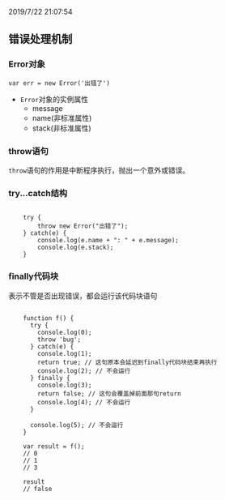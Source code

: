 2019/7/22 21:07:54 

## 错误处理机制

### Error对象

`var err = new Error('出错了')`

- `Error`对象的实例属性
	- message
	- name(非标准属性)
	- stack(非标准属性)

### throw语句

`throw`语句的作用是中断程序执行，抛出一个意外或错误。


### try...catch结构

```

	try {
		throw new Error("出错了");
	} catch(e) {
		console.log(e.name + ": " + e.message);
		console.log(e.stack);
	}

```

### finally代码块

表示不管是否出现错误，都会运行该代码块语句

```

	function f() {
	  try {
	    console.log(0);
	    throw 'bug';
	  } catch(e) {
	    console.log(1);
	    return true; // 这句原本会延迟到finally代码块结束再执行
	    console.log(2); // 不会运行
	  } finally {
	    console.log(3);
	    return false; // 这句会覆盖掉前面那句return
	    console.log(4); // 不会运行
	  }
	
	  console.log(5); // 不会运行
	}
	
	var result = f();
	// 0
	// 1
	// 3
	
	result
	// false

```